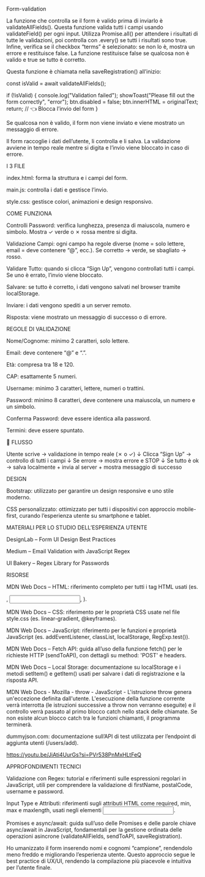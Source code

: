 Form-validation

La funzione che controlla se il form è valido prima di inviarlo è validateAllFields().
Questa funzione valida tutti i campi usando validateField() per ogni input. Utilizza Promise.all() per attendere i risultati di tutte le validazioni, poi controlla con .every() se tutti i risultati sono true.
Infine, verifica se il checkbox “terms” è selezionato: se non lo è, mostra un errore e restituisce false.
La funzione restituisce false se qualcosa non è valido e true se tutto è corretto.

Questa funzione è chiamata nella saveRegistration() all’inizio:

const isValid = await validateAllFields();

if (!isValid) {
  console.log("Validation failed");
  showToast("Please fill out the form correctly", "error");
  btn.disabled = false;
  btn.innerHTML = originalText;
  return; // 👈 Blocca l’invio del form
}

Se qualcosa non è valido, il form non viene inviato e viene mostrato un messaggio di errore.

Il form raccoglie i dati dell’utente, li controlla e li salva. La validazione avviene in tempo reale mentre si digita e l’invio viene bloccato in caso di errore.

I 3 FILE

index.html: forma la struttura e i campi del form.

main.js: controlla i dati e gestisce l’invio.

style.css: gestisce colori, animazioni e design responsivo.

COME FUNZIONA

Controlli Password: verifica lunghezza, presenza di maiuscola, numero e simbolo. Mostra ✓ verde o ✗ rossa mentre si digita.

Validazione Campi: ogni campo ha regole diverse (nome = solo lettere, email = deve contenere “@”, ecc.). Se corretto → verde, se sbagliato → rosso.

Validare Tutto: quando si clicca “Sign Up”, vengono controllati tutti i campi. Se uno è errato, l’invio viene bloccato.

Salvare: se tutto è corretto, i dati vengono salvati nel browser tramite localStorage.

Inviare: i dati vengono spediti a un server remoto.

Risposta: viene mostrato un messaggio di successo o di errore.

REGOLE DI VALIDAZIONE

Nome/Cognome: minimo 2 caratteri, solo lettere.

Email: deve contenere “@” e “.”.

Età: compresa tra 18 e 120.

CAP: esattamente 5 numeri.

Username: minimo 3 caratteri, lettere, numeri o trattini.

Password: minimo 8 caratteri, deve contenere una maiuscola, un numero e un simbolo.

Conferma Password: deve essere identica alla password.

Termini: deve essere spuntato.

🔄 FLUSSO

Utente scrive → validazione in tempo reale (✗ o ✓)
↓
Clicca “Sign Up” → controllo di tutti i campi
↓
Se errore → mostra errore e STOP
↓
Se tutto è ok → salva localmente + invia al server + mostra messaggio di successo

DESIGN

Bootstrap: utilizzato per garantire un design responsive e uno stile moderno.

CSS personalizzato: ottimizzato per tutti i dispositivi con approccio mobile-first, curando l’esperienza utente su smartphone e tablet.

MATERIALI PER LO STUDIO DELL’ESPERIENZA UTENTE

DesignLab – Form UI Design Best Practices

Medium – Email Validation with JavaScript Regex

UI Bakery – Regex Library for Passwords

RISORSE

MDN Web Docs – HTML: riferimento completo per tutti i tag HTML usati (es. <form>, <input>, <label>).

MDN Web Docs – CSS: riferimento per le proprietà CSS usate nel file style.css (es. linear-gradient, @keyframes).

MDN Web Docs – JavaScript: riferimento per le funzioni e proprietà JavaScript (es. addEventListener, classList, localStorage, RegExp.test()).

MDN Web Docs – Fetch API: guida all’uso della funzione fetch() per le richieste HTTP (sendToAPI), con dettagli su method: 'POST' e headers.

MDN Web Docs – Local Storage: documentazione su localStorage e i metodi setItem() e getItem() usati per salvare i dati di registrazione e la risposta API.

 MDN Web Docs - Mozilla - throw - JavaScript - L'istruzione throw genera un'eccezione definita dall'utente. L'esecuzione della funzione corrente verrà interrotta (le istruzioni successive a throw non verranno eseguite) e il controllo verrà passato al primo blocco catch nello stack delle chiamate. Se non esiste alcun blocco catch tra le funzioni chiamanti, il programma terminerà.

dummyjson.com: documentazione sull’API di test utilizzata per l’endpoint di aggiunta utenti (/users/add).

https://youtu.be/JiAti4UurGs?si=PVr538PnMxHLtFeQ 

APPROFONDIMENTI TECNICI

Validazione con Regex: tutorial e riferimenti sulle espressioni regolari in JavaScript, utili per comprendere la validazione di firstName, postalCode, username e password.

Input Type e Attributi: riferimenti sugli attributi HTML come required, min, max e maxlength, usati negli elementi <input>.

Promises e async/await: guida sull’uso delle Promises e delle parole chiave async/await in JavaScript, fondamentali per la gestione ordinata delle operazioni asincrone (validateAllFields, sendToAPI, saveRegistration).

Ho umanizzato il form inserendo nomi e cognomi “campione”, rendendolo meno freddo e migliorando l’esperienza utente. Questo approccio segue le best practice di UX/UI, rendendo la compilazione più piacevole e intuitiva per l’utente finale.

